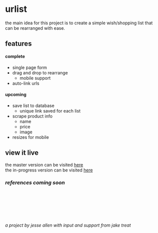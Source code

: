 # urlist
the main idea for this project is to create a simple wish/shopping list that can be rearranged with ease.


## features
#### complete
* single page form
* drag and drop to rearrange
  * mobile support
* auto-link urls
#### upcoming
* save list to database
  * unique link saved for each list
* scrape product info
  * name
  * price
  * image
* resizes for mobile

## view it live
the master version can be visited [here](https://rocket-launcher.github.io/urlist/)\
the in-progress version can be visited [here](http://urlist.getforge.io/)

### *references coming soon*
\
\
\
\
\
\
*a project by jesse allen with input and support from jake treat*

